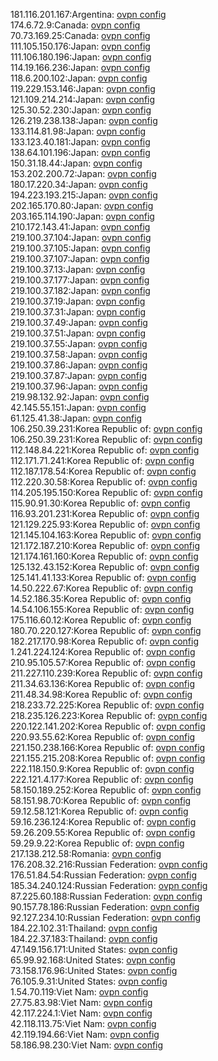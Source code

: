 181.116.201.167:Argentina: [ovpn config](vpn/181_116_201_167.ovpn)  
174.6.72.9:Canada: [ovpn config](vpn/174_6_72_9.ovpn)  
70.73.169.25:Canada: [ovpn config](vpn/70_73_169_25.ovpn)  
111.105.150.176:Japan: [ovpn config](vpn/111_105_150_176.ovpn)  
111.106.180.196:Japan: [ovpn config](vpn/111_106_180_196.ovpn)  
114.19.166.236:Japan: [ovpn config](vpn/114_19_166_236.ovpn)  
118.6.200.102:Japan: [ovpn config](vpn/118_6_200_102.ovpn)  
119.229.153.146:Japan: [ovpn config](vpn/119_229_153_146.ovpn)  
121.109.214.214:Japan: [ovpn config](vpn/121_109_214_214.ovpn)  
125.30.52.230:Japan: [ovpn config](vpn/125_30_52_230.ovpn)  
126.219.238.138:Japan: [ovpn config](vpn/126_219_238_138.ovpn)  
133.114.81.98:Japan: [ovpn config](vpn/133_114_81_98.ovpn)  
133.123.40.181:Japan: [ovpn config](vpn/133_123_40_181.ovpn)  
138.64.101.196:Japan: [ovpn config](vpn/138_64_101_196.ovpn)  
150.31.18.44:Japan: [ovpn config](vpn/150_31_18_44.ovpn)  
153.202.200.72:Japan: [ovpn config](vpn/153_202_200_72.ovpn)  
180.17.220.34:Japan: [ovpn config](vpn/180_17_220_34.ovpn)  
194.223.193.215:Japan: [ovpn config](vpn/194_223_193_215.ovpn)  
202.165.170.80:Japan: [ovpn config](vpn/202_165_170_80.ovpn)  
203.165.114.190:Japan: [ovpn config](vpn/203_165_114_190.ovpn)  
210.172.143.41:Japan: [ovpn config](vpn/210_172_143_41.ovpn)  
219.100.37.104:Japan: [ovpn config](vpn/219_100_37_104.ovpn)  
219.100.37.105:Japan: [ovpn config](vpn/219_100_37_105.ovpn)  
219.100.37.107:Japan: [ovpn config](vpn/219_100_37_107.ovpn)  
219.100.37.13:Japan: [ovpn config](vpn/219_100_37_13.ovpn)  
219.100.37.177:Japan: [ovpn config](vpn/219_100_37_177.ovpn)  
219.100.37.182:Japan: [ovpn config](vpn/219_100_37_182.ovpn)  
219.100.37.19:Japan: [ovpn config](vpn/219_100_37_19.ovpn)  
219.100.37.31:Japan: [ovpn config](vpn/219_100_37_31.ovpn)  
219.100.37.49:Japan: [ovpn config](vpn/219_100_37_49.ovpn)  
219.100.37.51:Japan: [ovpn config](vpn/219_100_37_51.ovpn)  
219.100.37.55:Japan: [ovpn config](vpn/219_100_37_55.ovpn)  
219.100.37.58:Japan: [ovpn config](vpn/219_100_37_58.ovpn)  
219.100.37.86:Japan: [ovpn config](vpn/219_100_37_86.ovpn)  
219.100.37.87:Japan: [ovpn config](vpn/219_100_37_87.ovpn)  
219.100.37.96:Japan: [ovpn config](vpn/219_100_37_96.ovpn)  
219.98.132.92:Japan: [ovpn config](vpn/219_98_132_92.ovpn)  
42.145.55.151:Japan: [ovpn config](vpn/42_145_55_151.ovpn)  
61.125.41.38:Japan: [ovpn config](vpn/61_125_41_38.ovpn)  
106.250.39.231:Korea Republic of: [ovpn config](vpn/106_250_39_231.ovpn)  
106.250.39.231:Korea Republic of: [ovpn config](vpn/106_250_39_231.ovpn)  
112.148.84.221:Korea Republic of: [ovpn config](vpn/112_148_84_221.ovpn)  
112.171.71.241:Korea Republic of: [ovpn config](vpn/112_171_71_241.ovpn)  
112.187.178.54:Korea Republic of: [ovpn config](vpn/112_187_178_54.ovpn)  
112.220.30.58:Korea Republic of: [ovpn config](vpn/112_220_30_58.ovpn)  
114.205.195.150:Korea Republic of: [ovpn config](vpn/114_205_195_150.ovpn)  
115.90.91.30:Korea Republic of: [ovpn config](vpn/115_90_91_30.ovpn)  
116.93.201.231:Korea Republic of: [ovpn config](vpn/116_93_201_231.ovpn)  
121.129.225.93:Korea Republic of: [ovpn config](vpn/121_129_225_93.ovpn)  
121.145.104.163:Korea Republic of: [ovpn config](vpn/121_145_104_163.ovpn)  
121.172.187.210:Korea Republic of: [ovpn config](vpn/121_172_187_210.ovpn)  
121.174.161.160:Korea Republic of: [ovpn config](vpn/121_174_161_160.ovpn)  
125.132.43.152:Korea Republic of: [ovpn config](vpn/125_132_43_152.ovpn)  
125.141.41.133:Korea Republic of: [ovpn config](vpn/125_141_41_133.ovpn)  
14.50.222.67:Korea Republic of: [ovpn config](vpn/14_50_222_67.ovpn)  
14.52.186.35:Korea Republic of: [ovpn config](vpn/14_52_186_35.ovpn)  
14.54.106.155:Korea Republic of: [ovpn config](vpn/14_54_106_155.ovpn)  
175.116.60.12:Korea Republic of: [ovpn config](vpn/175_116_60_12.ovpn)  
180.70.220.127:Korea Republic of: [ovpn config](vpn/180_70_220_127.ovpn)  
182.217.170.98:Korea Republic of: [ovpn config](vpn/182_217_170_98.ovpn)  
1.241.224.124:Korea Republic of: [ovpn config](vpn/1_241_224_124.ovpn)  
210.95.105.57:Korea Republic of: [ovpn config](vpn/210_95_105_57.ovpn)  
211.227.110.239:Korea Republic of: [ovpn config](vpn/211_227_110_239.ovpn)  
211.34.63.136:Korea Republic of: [ovpn config](vpn/211_34_63_136.ovpn)  
211.48.34.98:Korea Republic of: [ovpn config](vpn/211_48_34_98.ovpn)  
218.233.72.225:Korea Republic of: [ovpn config](vpn/218_233_72_225.ovpn)  
218.235.126.223:Korea Republic of: [ovpn config](vpn/218_235_126_223.ovpn)  
220.122.141.202:Korea Republic of: [ovpn config](vpn/220_122_141_202.ovpn)  
220.93.55.62:Korea Republic of: [ovpn config](vpn/220_93_55_62.ovpn)  
221.150.238.166:Korea Republic of: [ovpn config](vpn/221_150_238_166.ovpn)  
221.155.215.208:Korea Republic of: [ovpn config](vpn/221_155_215_208.ovpn)  
222.118.150.9:Korea Republic of: [ovpn config](vpn/222_118_150_9.ovpn)  
222.121.4.177:Korea Republic of: [ovpn config](vpn/222_121_4_177.ovpn)  
58.150.189.252:Korea Republic of: [ovpn config](vpn/58_150_189_252.ovpn)  
58.151.98.70:Korea Republic of: [ovpn config](vpn/58_151_98_70.ovpn)  
59.12.58.121:Korea Republic of: [ovpn config](vpn/59_12_58_121.ovpn)  
59.16.236.124:Korea Republic of: [ovpn config](vpn/59_16_236_124.ovpn)  
59.26.209.55:Korea Republic of: [ovpn config](vpn/59_26_209_55.ovpn)  
59.29.9.22:Korea Republic of: [ovpn config](vpn/59_29_9_22.ovpn)  
217.138.212.58:Romania: [ovpn config](vpn/217_138_212_58.ovpn)  
176.208.32.216:Russian Federation: [ovpn config](vpn/176_208_32_216.ovpn)  
176.51.84.54:Russian Federation: [ovpn config](vpn/176_51_84_54.ovpn)  
185.34.240.124:Russian Federation: [ovpn config](vpn/185_34_240_124.ovpn)  
87.225.60.188:Russian Federation: [ovpn config](vpn/87_225_60_188.ovpn)  
90.157.78.186:Russian Federation: [ovpn config](vpn/90_157_78_186.ovpn)  
92.127.234.10:Russian Federation: [ovpn config](vpn/92_127_234_10.ovpn)  
184.22.102.31:Thailand: [ovpn config](vpn/184_22_102_31.ovpn)  
184.22.37.183:Thailand: [ovpn config](vpn/184_22_37_183.ovpn)  
47.149.156.171:United States: [ovpn config](vpn/47_149_156_171.ovpn)  
65.99.92.168:United States: [ovpn config](vpn/65_99_92_168.ovpn)  
73.158.176.96:United States: [ovpn config](vpn/73_158_176_96.ovpn)  
76.105.9.31:United States: [ovpn config](vpn/76_105_9_31.ovpn)  
1.54.70.119:Viet Nam: [ovpn config](vpn/1_54_70_119.ovpn)  
27.75.83.98:Viet Nam: [ovpn config](vpn/27_75_83_98.ovpn)  
42.117.224.1:Viet Nam: [ovpn config](vpn/42_117_224_1.ovpn)  
42.118.113.75:Viet Nam: [ovpn config](vpn/42_118_113_75.ovpn)  
42.119.194.66:Viet Nam: [ovpn config](vpn/42_119_194_66.ovpn)  
58.186.98.230:Viet Nam: [ovpn config](vpn/58_186_98_230.ovpn)  

